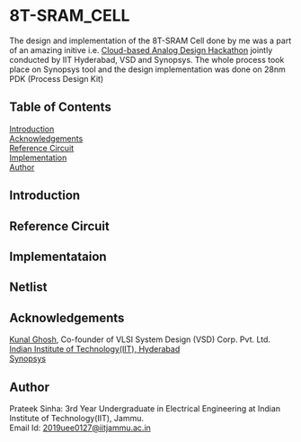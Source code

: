 # 8T-SRAM_CELL
The design and implementation of the 8T-SRAM Cell done by me was a part of an amazing initive i.e. [Cloud-based Analog Design Hackathon](https://www.iith.ac.in/events/2022/02/15/Cloud-Based-Analog-IC-Design-Hackathon/)  jointly conducted by IIT Hyderabad, VSD and Synopsys.
The whole process took place on Synopsys tool and the design implementation was done on 28nm PDK (Process Design Kit) 
## Table of Contents 
[Introduction](#introduction) <br />
[Acknowledgements](#acknowledgements) <br />
[Reference Circuit](#reference-circuit) <br />
[Implementation](#implementataion)<br />
[Author](#author)

## Introduction 
## Reference Circuit
## Implementataion
## Netlist
## 

## Acknowledgements 
[Kunal Ghosh](https://github.com/kunalg123), Co-founder of VLSI System Design (VSD) Corp. Pvt. Ltd. <br />
[Indian Institute of Technology(IIT), Hyderabad](https://iith.ac.in/) <br />
[Synopsys](https://www.synopsys.com/)

## Author
Prateek Sinha: 3rd Year Undergraduate in Electrical Engineering at Indian Institute of Technology(IIT), Jammu. <br />
Email Id: 2019uee0127@iitjammu.ac.in



